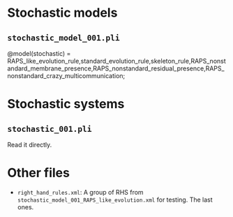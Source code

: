 # Stochastic models

## `stochastic_model_001.pli`

@model(stochastic) = RAPS_like_evolution_rule,standard_evolution_rule,skeleton_rule,RAPS_nonstandard_membrane_presence,RAPS_nonstandard_residual_presence,RAPS_nonstandard_crazy_multicommunication;


# Stochastic systems

## `stochastic_001.pli`

Read it directly.

# Other files
- `right_hand_rules.xml`: A group of RHS from `stochastic_model_001_RAPS_like_evolution.xml` for testing. The last ones.